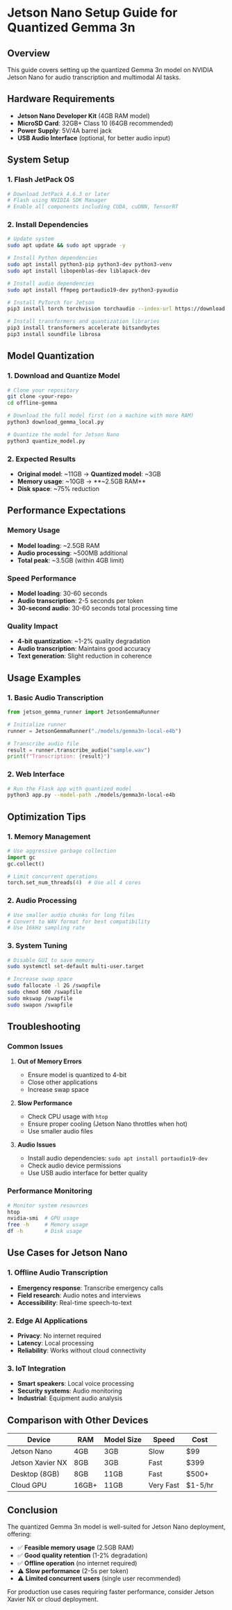 # Jetson Nano Setup Guide for Quantized Gemma 3n

## Overview

This guide covers setting up the quantized Gemma 3n model on NVIDIA Jetson Nano for audio transcription and multimodal AI tasks.

## Hardware Requirements

- **Jetson Nano Developer Kit** (4GB RAM model)
- **MicroSD Card**: 32GB+ Class 10 (64GB recommended)
- **Power Supply**: 5V/4A barrel jack
- **USB Audio Interface** (optional, for better audio input)

## System Setup

### 1. Flash JetPack OS
```bash
# Download JetPack 4.6.3 or later
# Flash using NVIDIA SDK Manager
# Enable all components including CUDA, cuDNN, TensorRT
```

### 2. Install Dependencies
```bash
# Update system
sudo apt update && sudo apt upgrade -y

# Install Python dependencies
sudo apt install python3-pip python3-dev python3-venv
sudo apt install libopenblas-dev liblapack-dev

# Install audio dependencies
sudo apt install ffmpeg portaudio19-dev python3-pyaudio

# Install PyTorch for Jetson
pip3 install torch torchvision torchaudio --index-url https://download.pytorch.org/whl/cpu

# Install transformers and quantization libraries
pip3 install transformers accelerate bitsandbytes
pip3 install soundfile librosa
```

## Model Quantization

### 1. Download and Quantize Model
```bash
# Clone your repository
git clone <your-repo>
cd offline-gemma

# Download the full model first (on a machine with more RAM)
python3 download_gemma_local.py

# Quantize the model for Jetson Nano
python3 quantize_model.py
```

### 2. Expected Results
- **Original model**: ~11GB → **Quantized model**: ~3GB
- **Memory usage**: ~10GB → **~2.5GB RAM**
- **Disk space**: ~75% reduction

## Performance Expectations

### Memory Usage
- **Model loading**: ~2.5GB RAM
- **Audio processing**: ~500MB additional
- **Total peak**: ~3.5GB (within 4GB limit)

### Speed Performance
- **Model loading**: 30-60 seconds
- **Audio transcription**: 2-5 seconds per token
- **30-second audio**: 30-60 seconds total processing time

### Quality Impact
- **4-bit quantization**: ~1-2% quality degradation
- **Audio transcription**: Maintains good accuracy
- **Text generation**: Slight reduction in coherence

## Usage Examples

### 1. Basic Audio Transcription
```python
from jetson_gemma_runner import JetsonGemmaRunner

# Initialize runner
runner = JetsonGemmaRunner("./models/gemma3n-local-e4b")

# Transcribe audio file
result = runner.transcribe_audio("sample.wav")
print(f"Transcription: {result}")
```

### 2. Web Interface
```bash
# Run the Flask app with quantized model
python3 app.py --model-path ./models/gemma3n-local-e4b
```

## Optimization Tips

### 1. Memory Management
```python
# Use aggressive garbage collection
import gc
gc.collect()

# Limit concurrent operations
torch.set_num_threads(4)  # Use all 4 cores
```

### 2. Audio Processing
```python
# Use smaller audio chunks for long files
# Convert to WAV format for best compatibility
# Use 16kHz sampling rate
```

### 3. System Tuning
```bash
# Disable GUI to save memory
sudo systemctl set-default multi-user.target

# Increase swap space
sudo fallocate -l 2G /swapfile
sudo chmod 600 /swapfile
sudo mkswap /swapfile
sudo swapon /swapfile
```

## Troubleshooting

### Common Issues

1. **Out of Memory Errors**
   - Ensure model is quantized to 4-bit
   - Close other applications
   - Increase swap space

2. **Slow Performance**
   - Check CPU usage with `htop`
   - Ensure proper cooling (Jetson Nano throttles when hot)
   - Use smaller audio files

3. **Audio Issues**
   - Install audio dependencies: `sudo apt install portaudio19-dev`
   - Check audio device permissions
   - Use USB audio interface for better quality

### Performance Monitoring
```bash
# Monitor system resources
htop
nvidia-smi  # GPU usage
free -h     # Memory usage
df -h       # Disk usage
```

## Use Cases for Jetson Nano

### 1. Offline Audio Transcription
- **Emergency response**: Transcribe emergency calls
- **Field research**: Audio notes and interviews
- **Accessibility**: Real-time speech-to-text

### 2. Edge AI Applications
- **Privacy**: No internet required
- **Latency**: Local processing
- **Reliability**: Works without cloud connectivity

### 3. IoT Integration
- **Smart speakers**: Local voice processing
- **Security systems**: Audio monitoring
- **Industrial**: Equipment audio analysis

## Comparison with Other Devices

| Device | RAM | Model Size | Speed | Cost |
|--------|-----|------------|-------|------|
| Jetson Nano | 4GB | 3GB | Slow | $99 |
| Jetson Xavier NX | 8GB | 3GB | Fast | $399 |
| Desktop (8GB) | 8GB | 11GB | Fast | $500+ |
| Cloud GPU | 16GB+ | 11GB | Very Fast | $1-5/hr |

## Conclusion

The quantized Gemma 3n model is well-suited for Jetson Nano deployment, offering:
- ✅ **Feasible memory usage** (2.5GB RAM)
- ✅ **Good quality retention** (1-2% degradation)
- ✅ **Offline operation** (no internet required)
- ⚠️ **Slow performance** (2-5s per token)
- ⚠️ **Limited concurrent users** (single user recommended)

For production use cases requiring faster performance, consider Jetson Xavier NX or cloud deployment. 